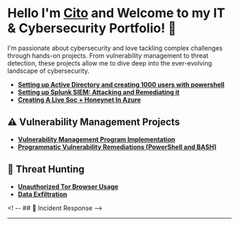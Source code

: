 #  Hello I'm <a href="www.linkedin.com/in/cito-scott-60b906123">Cito</a> and Welcome to my IT & Cybersecurity Portfolio! 🔐

I'm passionate about cybersecurity and love tackling complex challenges through hands-on projects. From vulnerability management to threat detection, these projects allow me to dive deep into the ever-evolving landscape of cybersecurity.


- **[Setting up Active Directory and creating 1000 users with powershell](https://github.com/citoscott/ActiveDirectoryLab/blob/main/README.md)**
- **[Setting up Splunk SIEM: Attacking and Remediating it](https://github.com/citoscott/Splunk-SIEM/blob/main/README.md)**
- **[Creating A Live Soc + Honeynet In Azure](https://github.com/citoscott/SocHoneynet/blob/main/README.md)**

## ⚠️ Vulnerability Management Projects

- **[Vulnerability Management Program Implementation](https://github.com/citoscott/VulnerabilityManagementProgram)**
- **[Programmatic Vulnerability Remediations (PowerShell and BASH)](https://github.com/citoscott/programmatic-vulnerability-remediations/blob/main/README.md)**

## 🚨 Threat Hunting

- **[Unauthorized Tor Browser Usage](https://github.com/citoscott/threat-hunting-scenario-tor)**
- **[Data Exfiltration](https://github.com/citoscott/Data-Exfiltration-Threat-Hunt)**

<! -- ## 🚨 Incident Response -->

<hr/>

